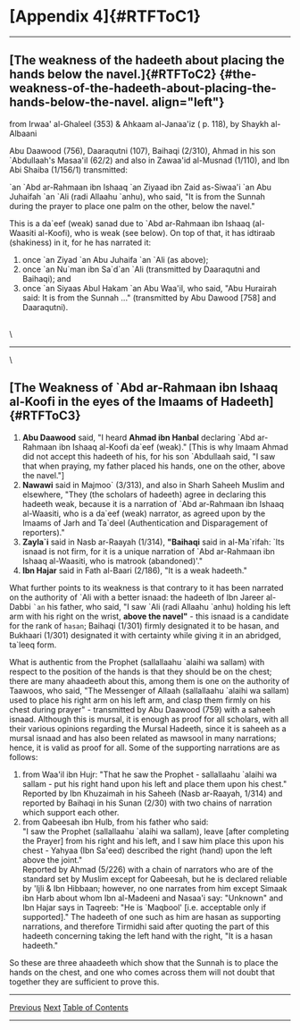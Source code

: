 [Appendix 4]{#RTFToC1}
======================

------------------------------------------------------------------------

[The weakness of the hadeeth about placing the hands below the navel.]{#RTFToC2} {#the-weakness-of-the-hadeeth-about-placing-the-hands-below-the-navel. align="left"}
--------------------------------------------------------------------------------

from Irwaa\' al-Ghaleel (353) & Ahkaam al-Janaa\'iz ( p. 118), by Shaykh
al-Albaani

Abu Daawood (756), Daaraqutni (107), Baihaqi (2/310), Ahmad in his son
\`Abdullaah\'s Masaa\'il (62/2) and also in Zawaa\'id al-Musnad (1/110),
and Ibn Abi Shaiba (1/156/1) transmitted:

\`an \`Abd ar-Rahmaan ibn Ishaaq \`an Ziyaad ibn Zaid as-Siwaa\'i \`an
Abu Juhaifah \`an \`Ali (radi Allaahu \`anhu), who said, \"It is from
the Sunnah during the prayer to place one palm on the other, below the
navel.\"

This is a da\`eef (weak) sanad due to \`Abd ar-Rahmaan ibn Ishaaq
(al-Waasiti al-Koofi), who is weak (see below). On top of that, it has
idtiraab (shakiness) in it, for he has narrated it:

1.  once \`an Ziyad \`an Abu Juhaifa \`an \`Ali (as above);
2.  once \`an Nu\`man ibn Sa\`d\`an \`Ali (transmitted by Daaraqutni and
    Baihaqi); and
3.  once \`an Siyaas Abul Hakam \`an Abu Waa\'il, who said, \"Abu
    Hurairah said: It is from the Sunnah ...\" (transmitted by Abu
    Dawood \[758\] and Daaraqutni).

\
\

------------------------------------------------------------------------

\

[The Weakness of \`Abd ar-Rahmaan ibn Ishaaq al-Koofi in the eyes of the Imaams of Hadeeth]{#RTFToC3}
-----------------------------------------------------------------------------------------------------

1.  **Abu Daawood** said, \"I heard **Ahmad ibn Hanbal** declaring \`Abd
    ar-Rahmaan ibn Ishaaq al-Koofi da\`eef (weak).\" \[This is why Imaam
    Ahmad did not accept this hadeeth of his, for his son \`Abdullaah
    said, \"I saw that when praying, my father placed his hands, one on
    the other, above the navel.\"\]
2.  **Nawawi** said in Majmoo\` (3/313), and also in Sharh Saheeh Muslim
    and elsewhere, \"They (the scholars of hadeeth) agree in declaring
    this hadeeth weak, because it is a narration of \`Abd ar-Rahmaan ibn
    Ishaaq al-Waasiti, who is a da\`eef (weak) narrator, as agreed upon
    by the Imaams of Jarh and Ta\`deel (Authentication and Disparagement
    of reporters).\"
3.  **Zayla\`i** said in Nasb ar-Raayah (1/314), **\"Baihaqi** said in
    al-Ma\`rifah: \`Its isnaad is not firm, for it is a unique narration
    of \`Abd ar-Rahmaan ibn Ishaaq al-Waasiti, who is matrook
    (abandoned)\'.\"
4.  **Ibn Hajar** said in Fath al-Baari (2/186), \"It is a weak
    hadeeth.\"

What further points to its weakness is that contrary to it has been
narrated on the authority of \`Ali with a better isnaad: the hadeeth of
Ibn Jareer al-Dabbi `` `an `` his father, who said, \"I saw \`Ali (radi
Allaahu \`anhu) holding his left arm with his right on the wrist,
**above the navel\"** - this isnaad is a candidate for the rank of
`hasan`; Baihaqi (1/301) firmly designated it to be hasan, and Bukhaari
(1/301) designated it with certainty while giving it in an abridged,
ta\`leeq form.

What is authentic from the Prophet (sallallaahu \`alaihi wa sallam) with
respect to the position of the hands is that they should be on the
chest; there are many ahaadeeth about this, among them is one on the
authority of Taawoos, who said, \"The Messenger of Allaah (sallallaahu
\`alaihi wa sallam) used to place his right arm on his left arm, and
clasp them firmly on his chest during prayer\" - transmitted by Abu
Daawood (759) with a saheeh isnaad. Although this is mursal, it is
enough as proof for all scholars, with all their various opinions
regarding the Mursal Hadeeth, since it is saheeh as a mursal isnaad and
has also been related as mawsool in many narrations; hence, it is valid
as proof for all. Some of the supporting narrations are as follows:

1.  from Waa\'il ibn Hujr: \"That he saw the Prophet - sallallaahu
    \`alaihi wa sallam - put his right hand upon his left and place them
    upon his chest.\" Reported by Ibn Khuzaimah in his Saheeh (Nasb
    ar-Raayah, 1/314) and reported by Baihaqi in his Sunan (2/30) with
    two chains of narration which support each other.
2.  from Qabeesah ibn Hulb, from his father who said:\
    \"I saw the Prophet (sallallaahu \`alaihi wa sallam), leave \[after
    completing the Prayer\] from his right and his left, and I saw him
    place this upon his chest - Yahyaa (Ibn Sa\'eed) described the right
    (hand) upon the left above the joint.\"\
    Reported by Ahmad (5/226) with a chain of narrators who are of the
    standard set by Muslim except for Qabeesah, but he is declared
    reliable by \'Ijli & Ibn Hibbaan; however, no one narrates from him
    except Simaak ibn Harb about whom Ibn al-Madeeni and Nasaa\'i say:
    \"Unknown\" and Ibn Hajar says in Taqreeb: \"He is \`Maqbool\'
    \[i.e. acceptable only if supported\].\" The hadeeth of one such as
    him are hasan as supporting narrations, and therefore Tirmidhi said
    after quoting the part of this hadeeth concerning taking the left
    hand with the right, \"It is a hasan hadeeth.\"

So these are three ahaadeeth which show that the Sunnah is to place the
hands on the chest, and one who comes across them will not doubt that
together they are sufficient to prove this.

  --------------------------------------- ----------------------------------- -----------------------------------------------
  [Previous](/articles/salah/17.3.html)   [Next](/articles/salah/17.5.html)   [Table of Contents](/articles/salah/toc.html)
  --------------------------------------- ----------------------------------- -----------------------------------------------



